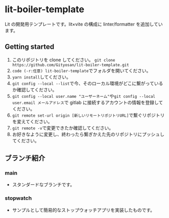 # lit-boiler-template

Lit の開発用テンプレートです。lit×vite の構成に linter/formatter を追加しています。

## Getting started

1. このリポジトリを clone してください。
   `git clone https://github.com/Gityosan/lit-boiler-template.git`
2. `code (-r:任意) lit-boiler-template`でフォルダを開いてください。
3. `yarn install`してください。
4. `git config --local --list`で今、そのローカル環境がどこに繋がっているか確認してください。
5. `git config --local user.name "ユーザーネーム"`や`git config --local user.email メールアドレス`で gitlab に接続するアカウントの情報を登録してください。
6. `git remote set-url origin [新しいリモートリポジトリURL]`で繋ぐリポジトリを変えてください。
7. `git remote -v`で変更できたか確認してください。
8. お好きなように変更し、終わったら繋ぎかえた先のリポジトリにプッシュしてください。

## ブランチ紹介

### main

- スタンダードなブランチです。

### stopwatch

- サンプルとして簡易的なストップウォッチアプリを実装したものです。
